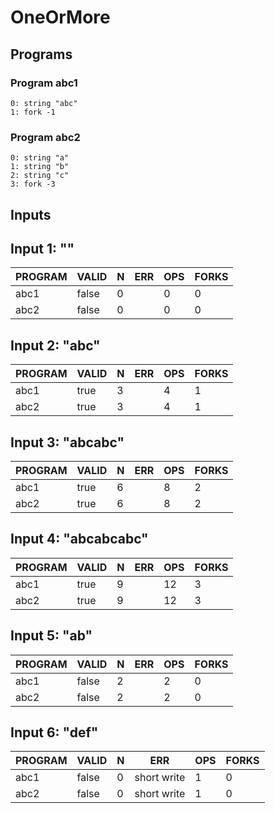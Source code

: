 # OneOrMore

## Programs

### Program abc1

```
0: string "abc"
1: fork -1
```

### Program abc2

```
0: string "a"
1: string "b"
2: string "c"
3: fork -3
```

## Inputs

## Input 1: ""

| PROGRAM | VALID | N |  ERR  | OPS | FORKS |
|---------|-------|---|-------|-----|-------|
| abc1    | false | 0 | <nil> |   0 |     0 |
| abc2    | false | 0 | <nil> |   0 |     0 |
## Input 2: "abc"

| PROGRAM | VALID | N |  ERR  | OPS | FORKS |
|---------|-------|---|-------|-----|-------|
| abc1    | true  | 3 | <nil> |   4 |     1 |
| abc2    | true  | 3 | <nil> |   4 |     1 |
## Input 3: "abcabc"

| PROGRAM | VALID | N |  ERR  | OPS | FORKS |
|---------|-------|---|-------|-----|-------|
| abc1    | true  | 6 | <nil> |   8 |     2 |
| abc2    | true  | 6 | <nil> |   8 |     2 |
## Input 4: "abcabcabc"

| PROGRAM | VALID | N |  ERR  | OPS | FORKS |
|---------|-------|---|-------|-----|-------|
| abc1    | true  | 9 | <nil> |  12 |     3 |
| abc2    | true  | 9 | <nil> |  12 |     3 |
## Input 5: "ab"

| PROGRAM | VALID | N |  ERR  | OPS | FORKS |
|---------|-------|---|-------|-----|-------|
| abc1    | false | 2 | <nil> |   2 |     0 |
| abc2    | false | 2 | <nil> |   2 |     0 |
## Input 6: "def"

| PROGRAM | VALID | N |     ERR     | OPS | FORKS |
|---------|-------|---|-------------|-----|-------|
| abc1    | false | 0 | short write |   1 |     0 |
| abc2    | false | 0 | short write |   1 |     0 |
